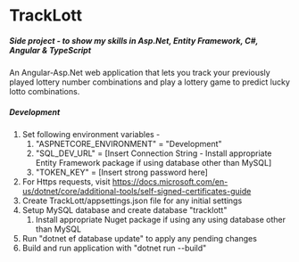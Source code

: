 # TrackLott
##### Side project - to show my skills in Asp.Net, Entity Framework, C#, Angular & TypeScript

An Angular-Asp.Net web application that lets you track your previously played lottery number combinations and play a lottery game to predict lucky lotto combinations.

##### Development
1. Set following environment variables -
   1. "ASPNETCORE_ENVIRONMENT" = "Development"
   2. "SQL_DEV_URL" = [Insert Connection String - Install appropriate Entity Framework package if using database other than MySQL]
   3. "TOKEN_KEY" = [Insert strong password here]
2. For Https requests, visit https://docs.microsoft.com/en-us/dotnet/core/additional-tools/self-signed-certificates-guide
3. Create TrackLott/appsettings.json file for any initial settings
4. Setup MySQL database and create database "tracklott"
   1. Install appropriate Nuget package if using any using database other than MySQL
5. Run "dotnet ef database update" to apply any pending changes
6. Build and run application with "dotnet run --build"